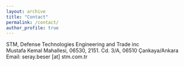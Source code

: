 ```yaml
---
layout: archive
title: "Contact"
permalink: /contact/
author_profile: true
---
```

STM, Defense Technologies Engineering and Trade inc<br>
Mustafa Kemal Mahallesi, 06530, 2151. Cd. 3/A, 06510 Çankaya/Ankara<br>
Email: seray.beser [at] stm.com.tr

